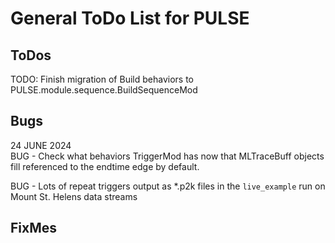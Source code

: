 # General ToDo List for PULSE  

## ToDos
TODO: Finish migration of Build behaviors to PULSE.module.sequence.BuildSequenceMod
## Bugs
24 JUNE 2024  
BUG - Check what behaviors TriggerMod has now that MLTraceBuff objects fill referenced to the endtime edge by default.  

BUG - Lots of repeat triggers output as *.p2k files in the `live_example` run on Mount St. Helens data streams

## FixMes